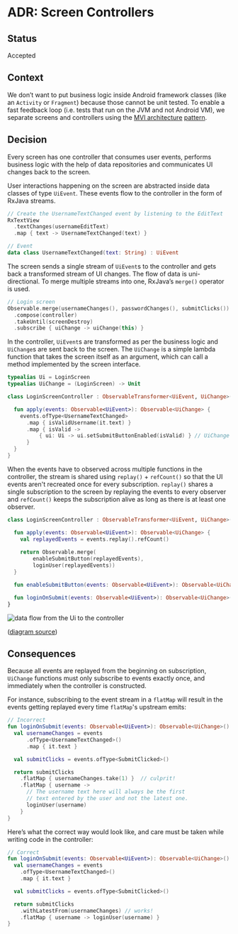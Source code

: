 # ADR: Screen Controllers

## Status

Accepted

## Context

We don’t want to put business logic inside Android framework classes (like an `Activity` or `Fragment`) because those cannot be unit tested. To enable a fast feedback loop (i.e. tests that run on the JVM and not Android VM), we separate screens and controllers using the [MVI architecture](https://medium.com/@ragunathjawahar/mvi-series-a-pragmatic-reactive-architecture-for-android-87ca176387d1) [pattern](https://medium.com/@ragunathjawahar/mvi-series-a-pragmatic-reactive-architecture-for-android-87ca176387d1).

## Decision

Every screen has one controller that consumes user events, performs business logic with the help of data repositories and communicates UI changes back to the screen.

User interactions happening on the screen are abstracted inside data classes of type `UiEvent`. These events flow to the controller in the form of RxJava streams.

```kotlin
// Create the UsernameTextChanged event by listening to the EditText
RxTextView
  .textChanges(usernameEditText)
  .map { text -> UsernameTextChanged(text) }

// Event
data class UsernameTextChanged(text: String) : UiEvent
```

The screen sends a single stream of `UiEvent`s to the controller and gets back a transformed stream of UI changes. The flow of data is uni-directional. To merge multiple streams into one, RxJava’s `merge()`  operator is used. 

```kotlin
// Login screen
Observable.merge(usernameChanges(), passwordChanges(), submitClicks())
  .compose(controller)
  .takeUntil(screenDestroy)
  .subscribe { uiChange -> uiChange(this) }
```

In the controller, `UiEvent`s are transformed as per the business logic and `UiChange`s are sent back to the screen. The `UiChange` is a simple lambda function that takes the screen itself as an argument, which can call a method implemented by the screen interface.

```kotlin
typealias Ui = LoginScreen
typealias UiChange = (LoginScreen) -> Unit

class LoginScreenController : ObservableTransformer<UiEvent, UiChange>() {

  fun apply(events: Observable<UiEvent>): Observable<UiChange> {
    events.ofType<UsernameTextChanged>
      .map { isValidUsername(it.text) }
      .map { isValid ->
          { ui: Ui -> ui.setSubmitButtonEnabled(isValid) } // UiChange lambda!
      }
  }
}
```

When the events have to observed across multiple functions in the controller, the stream is shared using `replay()` + `refCount()` so that the UI events aren't recreated once for every subscription. `replay()` shares a single subscription to the screen by replaying the events to every observer and `refCount()` keeps the subscription alive as long as there is at least one observer.

```kotlin
class LoginScreenController : ObservableTransformer<UiEvent, UiChange>() {

  fun apply(events: Observable<UiEvent>): Observable<UiChange> {
    val replayedEvents = events.replay().refCount()
    
    return Observable.merge(
        enableSubmitButton(replayedEvents),
        loginUser(replayedEvents))
  }

  fun enableSubmitButton(events: Observable<UiEvent>): Observable<UiChange>()

  fun loginOnSubmit(events: Observable<UiEvent>): Observable<UiChange>()
}
```

![data flow from the Ui to the controller](https://raw.githubusercontent.com/simpledotorg/simple-android/sn/22feb/adr-screen-controllers/doc/arch/images/diagram_screen_controller.png)

([diagram source](https://docs.google.com/drawings/d/1I_VdUM8Pf9O3nOYViqVF6kiyqFaYFD2fHmKRyvwmEl4/edit?usp=sharing))

## Consequences

Because all events are replayed from the beginning on subscription, `UiChange` functions must only subscribe to events exactly once, and immediately when the controller is constructed.

For instance, subscribing to the event stream in a `flatMap` will result in the events getting replayed every time `flatMap`'s upstream emits:

```kotlin
// Incorrect
fun loginOnSubmit(events: Observable<UiEvent>): Observable<UiChange>() {
  val usernameChanges = events
      .ofType<UsernameTextChanged>()
      .map { it.text }

  val submitClicks = events.ofType<SubmitClicked>()

  return submitClicks
    .flatMap { usernameChanges.take(1) }  // culprit!
    .flatMap { username ->
      // The username text here will always be the first
      // text entered by the user and not the latest one.
      loginUser(username)
    }
}
```

Here’s what the correct way would look like, and care must be taken while writing code in the controller:

```kotlin
// Correct
fun loginOnSubmit(events: Observable<UiEvent>): Observable<UiChange>() {
  val usernameChanges = events
    .ofType<UsernameTextChanged>()
    .map { it.text }

  val submitClicks = events.ofType<SubmitClicked>()

  return submitClicks
    .withLatestFrom(usernameChanges) // works!
    .flatMap { username -> loginUser(username) }
}
```
